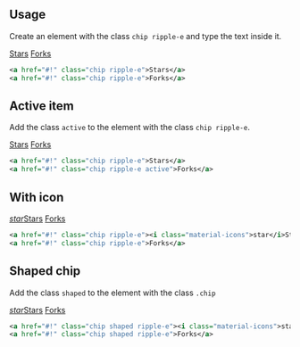 ## Usage
Create an element with the class `chip ripple-e` and type the text inside it.

<div class="p-4 m-1 background-light-grey">
	<a href="#!" class="chip ripple-e">Stars</a>
	<a href="#!" class="chip ripple-e">Forks</a>
</div>   

```xml
<a href="#!" class="chip ripple-e">Stars</a>
<a href="#!" class="chip ripple-e">Forks</a>
```
## Active item
Add the class `active` to the element with the class `chip ripple-e`.

<div class="p-4 m-1 background-light-grey">
	<a href="#!" class="chip ripple-e">Stars</a>
	<a href="#!" class="chip ripple-e active">Forks</a>
</div>   

```xml
<a href="#!" class="chip ripple-e">Stars</a>
<a href="#!" class="chip ripple-e active">Forks</a>
```

## With icon
<div class="p-4 m-1 background-light-grey">
	<a href="#!" class="chip ripple-e"><i class="material-icons">star</i>Stars</a>
	<a href="#!" class="chip ripple-e">Forks</a>
</div>   

```xml
<a href="#!" class="chip ripple-e"><i class="material-icons">star</i>Stars</a>
<a href="#!" class="chip ripple-e">Forks</a>
```

## Shaped chip
Add the class `shaped` to the element with the class `.chip`
<div class="p-4 m-1 background-light-grey">
	<a href="#!" class="chip shaped ripple-e"><i class="material-icons">star</i>Stars</a>
	<a href="#!" class="chip shaped ripple-e">Forks</a>
</div>   

```xml
<a href="#!" class="chip shaped ripple-e"><i class="material-icons">star</i>Stars</a>
<a href="#!" class="chip shaped ripple-e">Forks</a>
```
